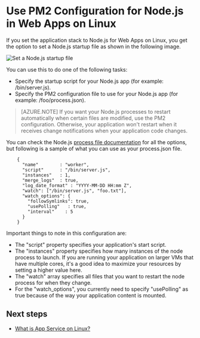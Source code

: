 <properties
	pageTitle="Using PM2 Configuration for NodeJS in Web Apps on Linux | Microsoft Azure"
	description="Using PM2 Configuration for NodeJS in Web Apps on Linux"
	keywords="azure app service, web app, nodejs, pm2, linux, oss"
	services="app-service"
	documentationCenter=""
	authors="naziml"
	manager="wpickett"
	editor=""/>

<tags
	ms.service="app-service"
	ms.workload="na"
	ms.tgt_pltfrm="na"
	ms.devlang="na"
	ms.topic="article"
	ms.date="10/10/2016"
	ms.author="naziml"/>

# Use PM2 Configuration for Node.js in Web Apps on Linux

If you set the application stack to Node.js for Web Apps on Linux, you get the option to set a Node.js startup file as shown in the following image.

![Set a Node.js startup file][1]

You can use this to do one of the following tasks:

-	Specify the startup script for your Node.js app (for example: /bin/server.js).
-	Specify the PM2 configuration file to use for your Node.js app (for example: /foo/process.json).

 >[AZURE.NOTE] If you want your Node.js processes to restart automatically when certain files are modified, use the PM2 configuration. Otherwise, your application won't restart when it receives change notifications when your application code changes.

You can check the Node.js [process file documentation](http://pm2.keymetrics.io/docs/usage/application-declaration/) for all the options, but following is a sample of what you can use as your process.json file.

		{
		  "name"        : "worker",
		  "script"      : "/bin/server.js",
		  "instances"   : 1,
		  "merge_logs"  : true,
		  "log_date_format" : "YYYY-MM-DD HH:mm Z",
		  "watch": ["/bin/server.js", "foo.txt"],
		  "watch_options": {
		    "followSymlinks": true,
		    "usePolling"   : true,
		    "interval"    : 5
		  }
		}

Important things to note in this configuration are:

-	The "script" property specifies your application's start script.
-	The "instances" property specifies how many instances of the node process to launch. If you are running your application on larger VMs that have multiple cores, it's a good idea to maximize your resources by setting a higher value here.
-	The "watch" array specifies all files that you want to restart the node process for when they change.
-	For the "watch_options", you currently need to specify "usePolling" as true because of the way your application content is mounted.


## Next steps ##

* [What is App Service on Linux?](./app-service-linux-intro.md)

<!--Image references-->
[1]: ./media/app-service-linux-using-nodejs-pm2/nodejs-startup-file.png

